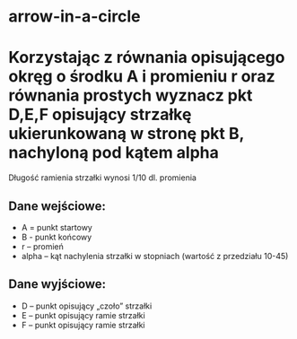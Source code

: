 # arrow-in-a-circle


<!DOCTYPE html>
<html>
  <head>
    <title> Strzałka ukierunkowana w stronę punktu B </title>
  </head>
  <body>
    <h1>Korzystając z równania opisującego okręg o środku A i promieniu r oraz równania prostych wyznacz pkt D,E,F opisujący strzałkę ukierunkowaną w stronę pkt B, nachyloną pod kątem alpha</h1>
    <p>Długość ramienia strzałki wynosi 1/10 dl. promienia</p>
    <h2>Dane wejściowe:</h2>
    <ul>
      <li>A = punkt startowy</li>
      <li>B - punkt końcowy</li>
      <li>r – promień</li>
      <li>alpha – kąt nachylenia strzałki w stopniach (wartość z przedziału 10-45)</li>
    </ul>
    <h2>Dane wyjściowe:</h2>
    <ul>
      <li>D – punkt opisujący „czoło” strzałki</li>
      <li>E – punkt opisujący ramie strzałki</li>
      <li>F – punkt opisujący ramie strzałki</li>
    </ul>
    <!-- tu należy umieścić kod, który wyznaczy punkty D, E i F -->
  </body>
</html>
